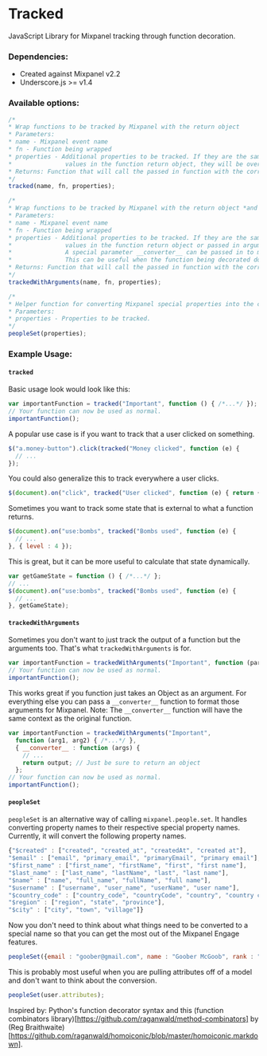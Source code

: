 Tracked
===============

JavaScript Library for Mixpanel tracking through function decoration.

### Dependencies:

* Created against Mixpanel v2.2
* Underscore.js >= v1.4

### Available options:

```javascript
/*
* Wrap functions to be tracked by Mixpanel with the return object
* Parameters:
* name - Mixpanel event name
* fn - Function being wrapped
* properties - Additional properties to be tracked. If they are the same as
*               values in the function return object, they will be overridden.
* Returns: Function that will call the passed in function with the correct context and parameters
*/
tracked(name, fn, properties);

/*
* Wrap functions to be tracked by Mixpanel with the return object *and the passed in parameters*
* Parameters:
* name - Mixpanel event name
* fn - Function being wrapped
* properties - Additional properties to be tracked. If they are the same as
*               values in the function return object or passed in arguments, they will be overridden.
*               A special parameter __converter__ can be passed in to manipulate the format of the original arguments.
*               This can be useful when the function being decorated does not take an object as input.
* Returns: Function that will call the passed in function with the correct context and parameters
*/
trackedWithArguments(name, fn, properties);

/*
* Helper function for converting Mixpanel special properties into the correct names for the People API.
* Parameters:
* properties - Properties to be tracked.
*/
peopleSet(properties);
```

### Example Usage:

#### `tracked`

Basic usage look would look like this:
```javascript
var importantFunction = tracked("Important", function () { /*...*/ });
// Your function can now be used as normal.
importantFunction();
```

A popular use case is if you want to track that a user clicked on something.
```javascript
$("a.money-button").click(tracked("Money clicked", function (e) {
  // ...
});
```

You could also generalize this to track everywhere a user clicks.
```javascript
$(document).on("click", tracked("User clicked", function (e) { return { target : e.target }; });
```

Sometimes you want to track some state that is external to what a function returns.
```javascript
$(document).on("use:bombs", tracked("Bombs used", function (e) {
  // ...
}, { level : 4 });
```

This is great, but it can be more useful to calculate that state dynamically.
```javascript
var getGameState = function () { /*...*/ };
// ...
$(document).on("use:bombs", tracked("Bombs used", function (e) {
  // ...
}, getGameState);
```

#### `trackedWithArguments`

Sometimes you don't want to just track the output of a function but the arguments too. That's what `trackedWithArguments` is for.
```javascript
var importantFunction = trackedWithArguments("Important", function (parameters) { /*...*/ });
// Your function can now be used as normal.
importantFunction();
```

This works great if you function just takes an Object as an argument.
For everything else you can pass a `__converter__` function to format those arguments for Mixpanel.
Note: The `__converter__` function will have the same context as the original function.
```javascript
var importantFunction = trackedWithArguments("Important",
  function (arg1, arg2) { /*...*/ },
  { __converter__ : function (args) {
    // ...
    return output; // Just be sure to return an object
  };
// Your function can now be used as normal.
importantFunction();
```

#### `peopleSet`
`peopleSet` is an alternative way of calling `mixpanel.people.set`. It handles converting property names to their respective special property names.
Currently, it will convert the following property names.

```javascript
{"$created" : ["created", "created_at", "createdAt", "created at"],
"$email" : ["email", "primary_email", "primaryEmail", "primary email"],
"$first_name" : ["first_name", "firstName", "first", "first name"],
"$last_name" : ["last_name", "lastName", "last", "last name"],
"$name" : ["name", "full_name", "fullName", "full name"],
"$username" : ["username", "user_name", "userName", "user name"],
"$country_code" : ["country_code", "countryCode", "country", "country code"],
"$region" : ["region", "state", "province"],
"$city" : ["city", "town", "village"]}
```

Now you don't need to think about what things need to be converted to a special name so that you can get the most out of the Mixpanel Engage features.
```javascript
peopleSet({email : "goober@gmail.com", name : "Goober McGoob", rank : "Space Cadet" });
```

This is probably most useful when you are pulling attributes off of a model and don't want to think about the conversion.
```javascript
peopleSet(user.attributes);
```

Inspired by:
Python's function decorator syntax and this (function combinators library)[https://github.com/raganwald/method-combinators] by (Reg Braithwaite)[https://github.com/raganwald/homoiconic/blob/master/homoiconic.markdown].